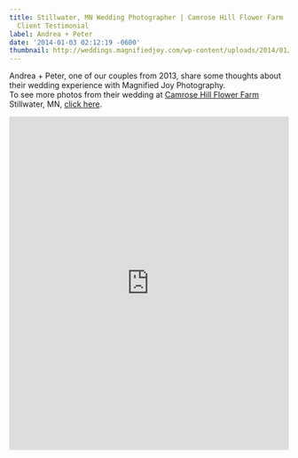 ```yaml
---
title: Stillwater, MN Wedding Photographer | Camrose Hill Flower Farm | Andrea + Peter
  Client Testimonial
label: Andrea + Peter
date: '2014-01-03 02:12:19 -0600'
thumbnail: http://weddings.magnifiedjoy.com/wp-content/uploads/2014/01/why-we-love-our-wedding-photographers5-480x375.jpg
---
```

<p>Andrea + Peter, one of our couples from 2013, share some thoughts about their wedding experience with Magnified Joy Photography. <br> To see more photos from their wedding at <a href="http://camrosehillflowers.com/farm/">Camrose Hill Flower Farm</a> Stillwater, MN, <a href="http://bit.ly/16xa8BP">click here</a>.</p>
<p><iframe src="http://player.vimeo.com/video/83278537" width="100%" height="600px" frameborder="0" align="middle" webkitAllowFullScreen mozallowfullscreen allowFullScreen></iframe> </p>

